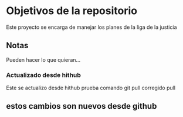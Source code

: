 # Objetivos de la repositorio

Este proyecto se encarga de manejar los planes de la liga de la justicia


## Notas
Pueden hacer lo que quieran...

### Actualizado desde hithub
Este se actualizo desde hithub
 prueba comando git pull corregido pull

 
## estos cambios son nuevos desde github
